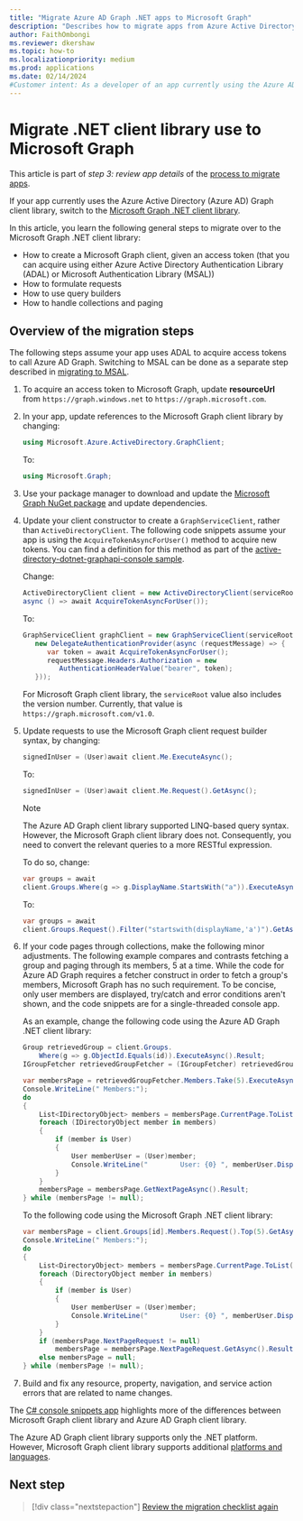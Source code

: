 ```yaml
---
title: "Migrate Azure AD Graph .NET apps to Microsoft Graph"
description: "Describes how to migrate apps from Azure Active Directory (Azure AD) Graph APIs to Microsoft Graph APIs."
author: FaithOmbongi
ms.reviewer: dkershaw
ms.topic: how-to
ms.localizationpriority: medium
ms.prod: applications
ms.date: 02/14/2024
#Customer intent: As a developer of an app currently using the Azure AD Graph .NET client library, I want to migrate my app to use the Microsoft Graph .NET client library, as I migrate from Azure AD Graph to Microsoft Graph.
---
```


# Migrate .NET client library use to Microsoft Graph

This article is part of *step 3: review app details* of the [process to migrate apps](migrate-azure-ad-graph-planning-checklist.md).

If your app currently uses the Azure Active Directory (Azure AD) Graph client library, switch to the [Microsoft Graph .NET client library](https://github.com/microsoftgraph/msgraph-sdk-dotnet).

In this article, you learn the following general steps to migrate over to the Microsoft Graph .NET client library:
- How to create a Microsoft Graph client, given an access token (that you can acquire using either Azure Active Directory Authentication Library (ADAL) or Microsoft Authentication Library (MSAL))
- How to formulate requests
- How to use query builders
- How to handle collections and paging  

## Overview of the migration steps

The following steps assume your app uses ADAL to acquire access tokens to call Azure AD Graph. Switching to MSAL can be done as a separate step described in [migrating to MSAL](./migrate-azure-ad-graph-authentication-library.md#migrating-to-msal).

1. To acquire an access token to Microsoft Graph, update **resourceUrl** from `https://graph.windows.net` to `https://graph.microsoft.com`.

2. In your app, update references to the Microsoft Graph client library by changing:

    ``` csharp
    using Microsoft.Azure.ActiveDirectory.GraphClient;
    ```

    To:

    ``` csharp
    using Microsoft.Graph;
    ```

3. Use your package manager to download and update the [Microsoft Graph NuGet package](https://www.nuget.org/packages/Microsoft.Graph/) and update dependencies.

4. Update your client constructor to create a `GraphServiceClient`, rather than `ActiveDirectoryClient`.  The following code snippets assume your app is using the `AcquireTokenAsyncForUser()` method to acquire new tokens. You can find a definition for this method as part of the [active-directory-dotnet-graphapi-console sample](https://github.com/Azure-Samples/active-directory-dotnet-graphapi-console/blob/archive/GraphConsoleAppV3/AuthenticationHelper.cs).

    Change:

    ``` csharp
    ActiveDirectoryClient client = new ActiveDirectoryClient(serviceRoot,
    async () => await AcquireTokenAsyncForUser());
    ```

    To:

    ``` csharp
    GraphServiceClient graphClient = new GraphServiceClient(serviceRoot,
       new DelegateAuthenticationProvider(async (requestMessage) => {
          var token = await AcquireTokenAsyncForUser();
          requestMessage.Headers.Authorization = new
             AuthenticationHeaderValue("bearer", token);
       }));
    ```

    For Microsoft Graph client library, the `serviceRoot` value also includes the version number. Currently, that value is `https://graph.microsoft.com/v1.0`.

5. Update requests to use the Microsoft Graph client request builder syntax, by changing:

    ``` csharp
    signedInUser = (User)await client.Me.ExecuteAsync();
    ```

    To:

    ``` csharp
    signedInUser = (User)await client.Me.Request().GetAsync();
    ```

    >[!NOTE]
    >The Azure AD Graph client library supported LINQ-based query
    syntax. However, the Microsoft Graph client library does not.  Consequently, you need to convert the relevant queries to a more RESTful expression.  

    To do so, change:

    ``` csharp
    var groups = await
    client.Groups.Where(g => g.DisplayName.StartsWith("a")).ExecuteAsync();
    ```

    To:

    ``` csharp
    var groups = await
    client.Groups.Request().Filter("startswith(displayName,'a')").GetAsync();
    ```

6. If your code pages through collections, make the following minor adjustments. The following example compares and contrasts fetching a group and paging through its members, 5 at a time. While the code for Azure AD Graph requires a fetcher construct in order to fetch a group's members, Microsoft Graph has no such requirement. To be concise, only user members are displayed, try/catch and error conditions aren't shown, and the code snippets are for a single-threaded console app.

    As an example, change the following code using the Azure AD Graph .NET client library:

    ```csharp
    Group retrievedGroup = client.Groups.
        Where(g => g.ObjectId.Equals(id)).ExecuteAsync().Result;
    IGroupFetcher retrievedGroupFetcher = (IGroupFetcher) retrievedGroup;

    var membersPage = retrievedGroupFetcher.Members.Take(5).ExecuteAsync().Result;
    Console.WriteLine(" Members:");
    do
    {
        List<IDirectoryObject> members = membersPage.CurrentPage.ToList();
        foreach (IDirectoryObject member in members)
        {
            if (member is User)
            {
                User memberUser = (User)member;
                Console.WriteLine("        User: {0} ", memberUser.DisplayName);
            }
        }
        membersPage = membersPage.GetNextPageAsync().Result;
    } while (membersPage != null);

    ```

    To the following code using the Microsoft Graph .NET client library:

    ```csharp
    var membersPage = client.Groups[id].Members.Request().Top(5).GetAsync().Result;
    Console.WriteLine(" Members:");
    do
    {
        List<DirectoryObject> members = membersPage.CurrentPage.ToList();
        foreach (DirectoryObject member in members)
        {
            if (member is User)
            {
                User memberUser = (User)member;
                Console.WriteLine("        User: {0} ", memberUser.DisplayName);
            }
        }
        if (membersPage.NextPageRequest != null)
            membersPage = membersPage.NextPageRequest.GetAsync().Result;
        else membersPage = null;
    } while (membersPage != null);

    ```

7. Build and fix any resource, property, navigation, and service action errors that are related to name changes.

The [C# console snippets app](https://github.com/microsoftgraph/console-csharp-snippets-sample) highlights more of the differences between Microsoft Graph client library and Azure AD Graph client library.

The Azure AD Graph client library supports only the .NET platform. However, Microsoft Graph client library supports additional [platforms and languages](/graph/sdks/sdks-overview).

## Next step

> [!div class="nextstepaction"]
> [Review the migration checklist again](migrate-azure-ad-graph-planning-checklist.md)
